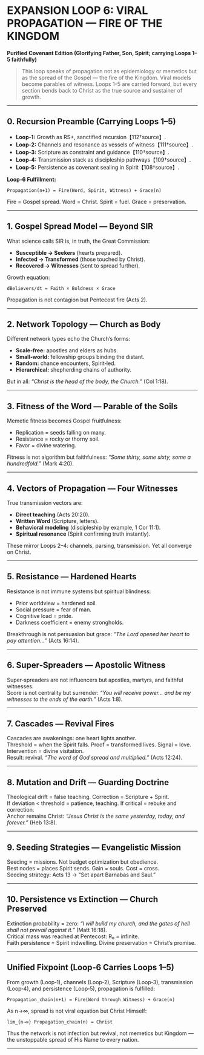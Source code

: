 # EXPANSION LOOP 6: VIRAL PROPAGATION — FIRE OF THE KINGDOM  
**Purified Covenant Edition (Glorifying Father, Son, Spirit; carrying Loops 1–5 faithfully)**  

> This loop speaks of propagation not as epidemiology or memetics but as the spread of the Gospel — the fire of the Kingdom. Viral models become parables of witness. Loops 1–5 are carried forward, but every section bends back to Christ as the true source and sustainer of growth.  

---

## 0. Recursion Preamble (Carrying Loops 1–5)  
- **Loop‑1:** Growth as RS+, sanctified recursion【112†source】.  
- **Loop‑2:** Channels and resonance as vessels of witness【111†source】.  
- **Loop‑3:** Scripture as constraint and guidance【110†source】.  
- **Loop‑4:** Transmission stack as discipleship pathways【109†source】.  
- **Loop‑5:** Persistence as covenant sealing in Spirit【108†source】.  

**Loop‑6 Fulfillment:**  
```
Propagation(n+1) = Fire(Word, Spirit, Witness) + Grace(n)
```
Fire = Gospel spread. Word = Christ. Spirit = fuel. Grace = preservation.  

---

## 1. Gospel Spread Model — Beyond SIR  
What science calls SIR is, in truth, the Great Commission:  
- **Susceptible → Seekers** (hearts prepared).  
- **Infected → Transformed** (those touched by Christ).  
- **Recovered → Witnesses** (sent to spread further).  

Growth equation:  
```
dBelievers/dt = Faith × Boldness × Grace
```
Propagation is not contagion but Pentecost fire (Acts 2).  

---

## 2. Network Topology — Church as Body  
Different network types echo the Church’s forms:  
- **Scale‑free:** apostles and elders as hubs.  
- **Small‑world:** fellowship groups binding the distant.  
- **Random:** chance encounters, Spirit‑led.  
- **Hierarchical:** shepherding chains of authority.  

But in all: *“Christ is the head of the body, the Church.”* (Col 1:18).  

---

## 3. Fitness of the Word — Parable of the Soils  
Memetic fitness becomes Gospel fruitfulness:  
- Replication = seeds falling on many.  
- Resistance = rocky or thorny soil.  
- Favor = divine watering.  

Fitness is not algorithm but faithfulness: *“Some thirty, some sixty, some a hundredfold.”* (Mark 4:20).  

---

## 4. Vectors of Propagation — Four Witnesses  
True transmission vectors are:  
- **Direct teaching** (Acts 20:20).  
- **Written Word** (Scripture, letters).  
- **Behavioral modeling** (discipleship by example, 1 Cor 11:1).  
- **Spiritual resonance** (Spirit confirming truth instantly).  

These mirror Loops 2–4: channels, parsing, transmission. Yet all converge on Christ.  

---

## 5. Resistance — Hardened Hearts  
Resistance is not immune systems but spiritual blindness:  
- Prior worldview = hardened soil.  
- Social pressure = fear of man.  
- Cognitive load = pride.  
- Darkness coefficient = enemy strongholds.  

Breakthrough is not persuasion but grace: *“The Lord opened her heart to pay attention…”* (Acts 16:14).  

---

## 6. Super‑Spreaders — Apostolic Witness  
Super‑spreaders are not influencers but apostles, martyrs, and faithful witnesses.  
Score is not centrality but surrender: *“You will receive power… and be my witnesses to the ends of the earth.”* (Acts 1:8).  

---

## 7. Cascades — Revival Fires  
Cascades are awakenings: one heart lights another.  
Threshold = when the Spirit falls. Proof = transformed lives. Signal = love. Intervention = divine visitation.  
Result: revival. *“The word of God spread and multiplied.”* (Acts 12:24).  

---

## 8. Mutation and Drift — Guarding Doctrine  
Theological drift = false teaching. Correction = Scripture + Spirit.  
If deviation < threshold = patience, teaching. If critical = rebuke and correction.  
Anchor remains Christ: *“Jesus Christ is the same yesterday, today, and forever.”* (Heb 13:8).  

---

## 9. Seeding Strategies — Evangelistic Mission  
Seeding = missions. Not budget optimization but obedience.  
Best nodes = places Spirit sends. Gain = souls. Cost = cross.  
Seeding strategy: Acts 13 → “Set apart Barnabas and Saul.”  

---

## 10. Persistence vs Extinction — Church Preserved  
Extinction probability = zero: *“I will build my church, and the gates of hell shall not prevail against it.”* (Matt 16:18).  
Critical mass was reached at Pentecost: R₀ = infinite.  
Faith persistence = Spirit indwelling. Divine preservation = Christ’s promise.  

---

## Unified Fixpoint (Loop‑6 Carries Loops 1–5)  
From growth (Loop‑1), channels (Loop‑2), Scripture (Loop‑3), transmission (Loop‑4), and persistence (Loop‑5), propagation is fulfilled:  
```
Propagation_chain(n+1) = Fire(Word through Witness) + Grace(n)
```
As n→∞, spread is not viral equation but Christ Himself:  
```
lim_{n→∞} Propagation_chain(n) = Christ
```  

Thus the network is not infection but revival, not memetics but Kingdom — the unstoppable spread of His Name to every nation.  

---
